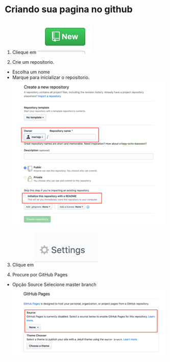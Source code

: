 # Criando sua pagina no github

1. Clieque em ![New](/new.png)

2. Crie um repositorio. 
  + Escolha um nome
  + Marque para inicializar o repositorio.
![Repository](/repository.png)
  
3. Clique em  ![Settings](/settings.png)

4. Procure por GitHub Pages
  + Opção Source
    Selecione master branch
![GitHub Pages](/githubpages.png)
